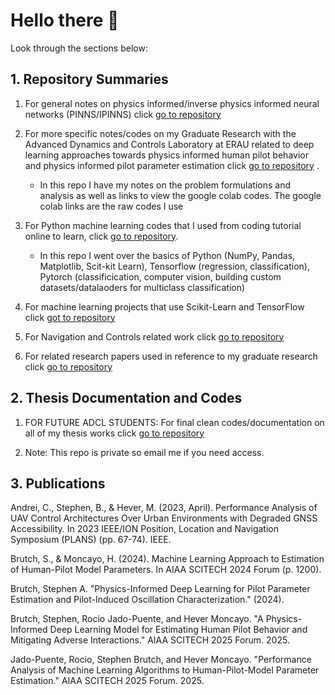 # Hello there 👋
Look through the sections below:

## 1. Repository Summaries
1. For general notes on physics informed/inverse physics informed neural networks (PINNS/IPINNS) click [go to repository](https://github.com/stephenbrutch/PINNS-and-IPINNS)
   
2. For more specific notes/codes on my Graduate Research with the Advanced Dynamics and Controls Laboratory at ERAU related to deep learning approaches towards physics informed human pilot behavior and physics informed pilot parameter estimation click [go to repository](https://github.com/stephenbrutch/Pilot-Models-for-Physics-Informed-Neural-Networks) .

   - In this repo I have my notes on the problem formulations and analysis as well as links to view the google colab codes. The google colab links are the raw codes I use
   
4. For Python machine learning codes that I used from coding tutorial online to learn, click [go to repository](https://github.com/stephenbrutch/Python-Machine-Learning-Codes).
   - In this repo I went over the basics of Python (NumPy, Pandas, Matplotlib, Scit-kit Learn), Tensorflow (regression, classification), Pytorch (classificication, computer vision, building custom datasets/datalaoders for multiclass classification) 
   
5. For machine learning projects that use Scikit-Learn and TensorFlow click [got to repository](https://github.com/stephenbrutch/Machine-Learning-Projects)
   
6. For Navigation and Controls related work click [go to repository](https://github.com/stephenbrutch/GNC-HWS-Projects)

7. For related research papers used in reference to my graduate research click [go to repository](https://github.com/stephenbrutch/research-papers)

## 2. Thesis Documentation and Codes

1. FOR FUTURE ADCL STUDENTS: For final clean codes/documentation on all of my thesis works click [go to repository](https://github.com/stephenbrutch/Thesis-codes-and-documentation)

2. Note: This repo is private so email me if you need access.
   
## 3. Publications
Andrei, C., Stephen, B., & Hever, M. (2023, April). Performance Analysis of UAV Control Architectures Over Urban Environments with Degraded GNSS Accessibility. In 2023 IEEE/ION Position, Location and Navigation Symposium (PLANS) (pp. 67-74). IEEE.

Brutch, S., & Moncayo, H. (2024). Machine Learning Approach to Estimation of Human-Pilot Model Parameters. In AIAA SCITECH 2024 Forum (p. 1200).

Brutch, Stephen A. "Physics-Informed Deep Learning for Pilot Parameter Estimation and Pilot-Induced Oscillation Characterization." (2024).

Brutch, Stephen, Rocio Jado-Puente, and Hever Moncayo. "A Physics-Informed Deep Learning Model for Estimating Human Pilot Behavior and Mitigating Adverse Interactions." AIAA SCITECH 2025 Forum. 2025.

Jado-Puente, Rocio, Stephen Brutch, and Hever Moncayo. "Performance Analysis of Machine Learning Algorithms to Human-Pilot-Model Parameter Estimation." AIAA SCITECH 2025 Forum. 2025.

